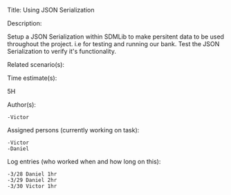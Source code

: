 Title: Using JSON Serialization

Description:

Setup a JSON Serialization within SDMLib to make persitent data to be used throughout the project. i.e for testing and running our bank.
Test the JSON Serialization to verify it's functionality.

Related scenario(s):

Time estimate(s):

5H

Author(s):

    -Victor

Assigned persons (currently working on task):

    -Victor
    -Daniel

Log entries (who worked when and how long on this):

    -3/28 Daniel 1hr
    -3/29 Daniel 2hr
    -3/30 Victor 1hr
